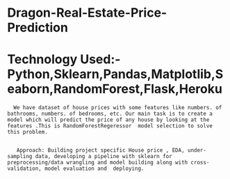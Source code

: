 # Dragon-Real-Estate-Price-Prediction

# Technology Used:- Python,Sklearn,Pandas,Matplotlib,Seaborn,RandomForest,Flask,Heroku

      We have dataset of house prices with some features like numbers. of bathrooms, numbers. of bedrooms, etc. Our main task is to create a model which will predict the price of any house by looking at the features .This is RandomForestRegeressor  model selection to solve this problem.


       Approach: Building project specific House price , EDA, under-sampling data, developing a pipeline with sklearn for preprocessing/data wrangling and model building along with cross-validation, model evaluation and  deploying.
 
